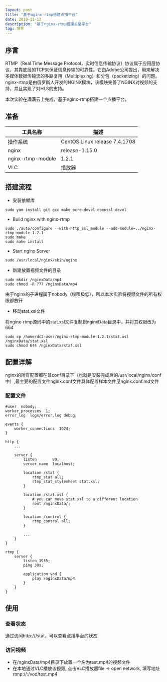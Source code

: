```yaml
---
layout: post
title: "基于nginx-rtmp搭建点播平台"
date: 2018-11-12
description: "基于nginx-rtmp搭建点播平台"
tag: 博客 
---
```


## 序言
RTMP（Real Time Message Protocol，实时信息传输协议）协议属于应用层协议，其靠底层的TCP来保证信息传输的可靠性。它由Adobe公司提出，用来解决多媒体数据传输流的多路复用（Multiplexing）和分包（packetizing）的问题。nginx-rtmp是由俄罗斯人开发的NGINX模块，该模块完善了NGINX对视频的支持，并且实现了对HLS的支持。

本次实验在滴滴云上完成，基于nginx-rtmp搭建一个点播平台。

## 准备

工具名称 | 描述
--------|---------
操作系统| CentOS Linux release 7.4.1708
nginx | release-1.15.0
nginx-rtmp-module | 1.2.1
VLC | 播放器

## 搭建流程
- 安装依赖库

```
sudo yum install git gcc make pcre-devel openssl-devel
```

- Build nginx with nginx-rtmp

```
sudo ./auto/configure --with-http_ssl_module --add-module=../nginx-rtmp-module-1.2.1
sudo make
sudo make install
```

- Start nginx Server

```
sudo /usr/local/nginx/sbin/nginx
```

- 新建放置视频文件的目录

```
sudo mkdir /nginxData/mp4
sudo chmod -R 777 /nginxData/mp4
```
由于nginx的子进程属于nobody（权限极低），所以本次实验将视频文件的所有权限都放开

- 移动stat.xsl文件

将nginx-rtmp源码中的stat.xsl文件复制到nginxData目录中，并将其权限改为664
```
sudo cp /home/dc2-user/nginx-rtmp-module-1.2.1/stat.xsl /nginxData/stat.xsl
sudo chmod 644 /nginxData/stat.xsl
```

## 配置详解
nginx的所有配置都在其conf目录下（也就是安装完成后的/usr/local/nginx/conf中）,最主要的配置文件nginx.conf文件具体配置样本文件见nginx.conf.md文件

### 配置文件
```
#user  nobody;
worker_processes  1;
error_log  logs/error.log debug;

events {
    worker_connections  1024;
}

http {
    ...

    server {
        listen       80;
        server_name  localhost;

        location /stat {
            rtmp_stat all;
            rtmp_stat_stylesheet stat.xsl;
        }

        location /stat.xsl {
            # you can move stat.xsl to a different location
            root /nginxData/;
        }

        location /control {
            rtmp_control all;
        }

        ...
    }
}

rtmp {
    server {
        listen 1935;
        ping 30s;

        application vod {
            play /nginxData/mp4;
        }
    }
}
```

## 使用
### 查看状态
通过访问http://<domain>/stat，可以查看点播平台的状态

### 访问视频
- 在/nginxData/mp4目录下放置一个名为test.mp4的视频文件
- 在本地通过VLC播放该视频, 点击VLC播放器file -> open network, 填写地址 rtmp://<ip>:<port>/vod/test.mp4